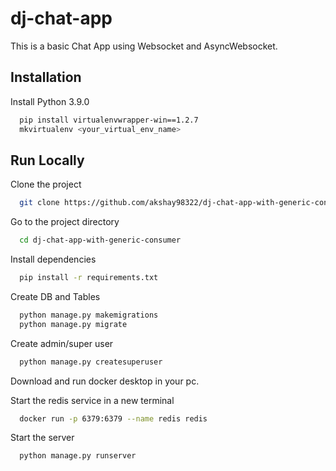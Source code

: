 # dj-chat-app
This is a basic Chat App using Websocket and AsyncWebsocket.

## Installation

Install Python 3.9.0

```bash
  pip install virtualenvwrapper-win==1.2.7
  mkvirtualenv <your_virtual_env_name>  
```

## Run Locally

Clone the project

```bash
  git clone https://github.com/akshay98322/dj-chat-app-with-generic-consumer.git
```

Go to the project directory

```bash
  cd dj-chat-app-with-generic-consumer
```

Install dependencies

```bash
  pip install -r requirements.txt
```

Create DB and Tables

```bash
  python manage.py makemigrations
  python manage.py migrate
```

Create admin/super user

```bash
  python manage.py createsuperuser
```

Download and run docker desktop in your pc.

Start the redis service in a new terminal
```bash
  docker run -p 6379:6379 --name redis redis
```

Start the server

```bash
  python manage.py runserver
```



